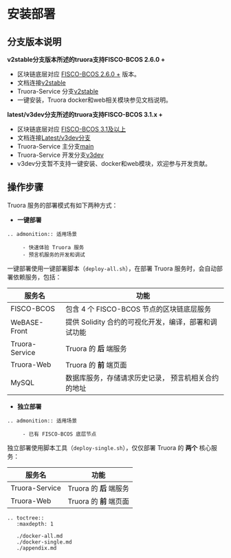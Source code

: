 

# 安装部署

## 分支版本说明

**v2stable分支版本所述的truora支持FISCO-BCOS 2.6.0 +**

* 区块链底层对应 [FISCO-BCOS 2.6.0 +](https://github.com/FISCO-BCOS/FISCO-BCOS/releases/tag/v2.6.0) 版本。
* 文档连接[v2stable](https://truora.readthedocs.io/zh_CN/v2stable/)	 
* Truora-Service 分支[v2stable](https://github.com/WeBankBlockchain/Truora-Service/tree/v2stable)
* 一键安装，Truora docker和web相关模块参见文档说明。

**latest/v3dev分支所述的truora支持FISCO-BCOS 3.1.x +**

* 区块链底层对应 [FISCO-BCOS 3.1及以上](https://github.com/FISCO-BCOS/FISCO-BCOS)
* 文档连接[Latest/v3dev分支](https://truora.readthedocs.io/zh_CN/latest/)	
*  Truora-Service 主分支[main](https://github.com/WeBankBlockchain/Truora-Service/tree/main)
*  Truora-Service 开发分支[v3dev](https://github.com/WeBankBlockchain/Truora-Service/tree/v3dev)
*  v3dev分支暂不支持一键安装、docker和web模块，欢迎参与开发贡献。
		
		
## 操作步骤
<!--TODO. 调整格式-->
Truora 服务的部署模式有如下两种方式：

* **一键部署**

```eval_rst
.. admonition:: 适用场景

     - 快速体验 Truora 服务
     - 预言机服务的开发和调试
```

一键部署使用一键部署脚本（`deploy-all.sh`），在部署 Truora 服务时，会自动部署依赖服务，包括：

| 服务名  | 功能  |
|---|---|
| FISCO-BCOS  |  包含 4 个 FISCO-BCOS 节点的区块链底层服务 |
|  WeBASE-Front | 提供 Solidity 合约的可视化开发，编译，部署和调试功能  |
|  Truora-Service | Truora 的 **后** 端服务  |
| Truora-Web  | Truora 的 **前** 端页面  |
| MySQL  |  数据库服务，存储请求历史记录， 预言机相关合约的地址 |




* **独立部署**
```eval_rst
.. admonition:: 适用场景

     - 已有 FISCO-BCOS 底层节点
```

独立部署使用脚本工具（`deploy-single.sh`），仅仅部署 Truora 的 **两个** 核心服务：

| 服务名  | 功能  |
|---|---|
|  Truora-Service | Truora 的 **后** 端服务  |
| Truora-Web  | Truora 的 **前** 端页面  |


```eval_rst
.. toctree::
   :maxdepth: 1

   ./docker-all.md
   ./docker-single.md
   ./appendix.md
```

